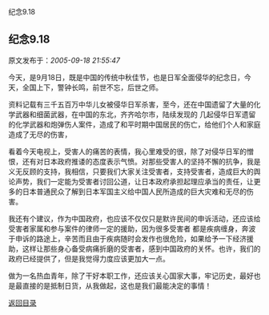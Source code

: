 纪念9.18
## 纪念9.18

 原文发布于：*2005-09-18 21:55:47*

       
今天，是9月18日，既是中国的传统中秋佳节，也是日军全面侵华的纪念日，今天，全国上下，警钟长鸣，前世不忘，后世之师。

      
资料记载有三千五百万中华儿女被侵华日军杀害，至今，还在中国遗留了大量的化学武器和细菌武器，在中国的东北，齐齐哈尔市，陆续发现的
几起侵华日军遗留的化学武器和炮弹伤人案件，造成了和平时期中国居民的伤亡，给他们个人和家庭造成了无尽的伤害，

    
看着今天电视上，受害人的痛苦的表情，我心里难受的很，除了对侵华日军的憎恨，还有对日本政府推诿的态度表示气愤。对那些受害人的坚持不懈的抗争，我是义无反顾的支持，我相信，只要我们大家关注受害者，支持受害者，造成巨大的舆论声势，我们一定能为受害者讨回公道，让日本政府承担起理应承当的责任，让更多的日本普通民众了解到日本军国主义给中国人民所造成的巨大灾难和无尽的伤害。

       
我还有个建议，作为中国政府，也应该不仅仅只是默许民间的申诉活动，还应该给受害者家属和参与案件的律师一定的援助，因为很多受害者
都是疾病缠身，奔波于申诉的路途上，辛苦而且由于疾病随时会发作也很危险，如果给予一下经济援助，这样让那些身心备受病痛折磨的受害者，感到中国政府的关怀。也许，我们的政府已经提供了，但是我觉得力度应该更加大一点。

    
做为一名热血青年，除了干好本职工作，还应该关心国家大事，牢记历史，最好也是最直接的是抵制日货，从我做起，这也是我们最能决定的事情！

[返回目录](index.html)
